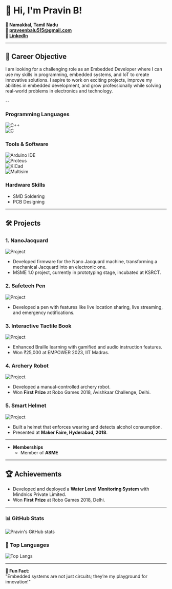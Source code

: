 # 👋 Hi, I'm Pravin B!  
**📍 Namakkal, Tamil Nadu**  
**📧 [praveenbalu515@gmail.com](mailto:praveenbalu515@gmail.com)**  
**🔗 [LinkedIn](https://www.linkedin.com/in/pravin-b-b21183274/)**  

---

## 🎯 Career Objective  
I am looking for a challenging role as an Embedded Developer where I can use my skills in programming, embedded systems, and IoT to create innovative solutions. I aspire to work on exciting projects, improve my abilities in embedded development, and grow professionally while solving real-world problems in electronics and technology.

--
### Programming Languages  
![C++](https://img.shields.io/badge/-C++-00599C?style=flat&logo=c%2B%2B&logoColor=white)  
![C](https://img.shields.io/badge/-C-A8B9CC?style=flat&logo=c&logoColor=white)

### Tools & Software  
![Arduino IDE](https://img.shields.io/badge/-Arduino-00979D?style=flat&logo=arduino&logoColor=white)  
![Proteus](https://img.shields.io/badge/-Proteus-FF6C00?style=flat)  
![KiCad](https://img.shields.io/badge/-KiCad-blue)  
![Multisim](https://img.shields.io/badge/-Multisim-0078D7)

### Hardware Skills  
- SMD Soldering  
- PCB Designing  
---

## 🛠️ Projects  

### 1. **NanoJacquard**  
![Project](<image-link>)  
- Developed firmware for the Nano Jacquard machine, transforming a mechanical Jacquard into an electronic one.  
- MSME 1.0 project, currently in prototyping stage, incubated at KSRCT.

### 2. **Safetech Pen**  
![Project](<image-link>)  
- Developed a pen with features like live location sharing, live streaming, and emergency notifications.  

### 3. **Interactive Tactile Book**  
![Project](<image-link>)  
- Enhanced Braille learning with gamified and audio instruction features.  
- Won ₹25,000 at EMPOWER 2023, IIT Madras.  

### 4. **Archery Robot**  
![Project](<image-link>)  
- Developed a manual-controlled archery robot.  
- Won **First Prize** at Robo Games 2018, Avishkaar Challenge, Delhi.

### 5. **Smart Helmet**  
![Project](<image-link>)  
- Built a helmet that enforces wearing and detects alcohol consumption.  
- Presented at **Maker Faire, Hyderabad, 2018**.  

---

- **Memberships**  
  - Member of **ASME**  

---

## 🏆 Achievements  
- Developed and deployed a **Water Level Monitoring System** with Mindnics Private Limited.  
- Won **First Prize** at Robo Games 2018, Delhi.  

---

### 📊 GitHub Stats  
![Pravin's GitHub stats](https://github-readme-stats.vercel.app/api?username=your-github-username&show_icons=true&theme=radical)  

### 🚀 Top Languages  
![Top Langs](https://github-readme-stats.vercel.app/api/top-langs/?username=your-github-username&layout=compact&theme=radical)  

---

**📌 Fun Fact:**  
"Embedded systems are not just circuits; they’re my playground for innovation!"

